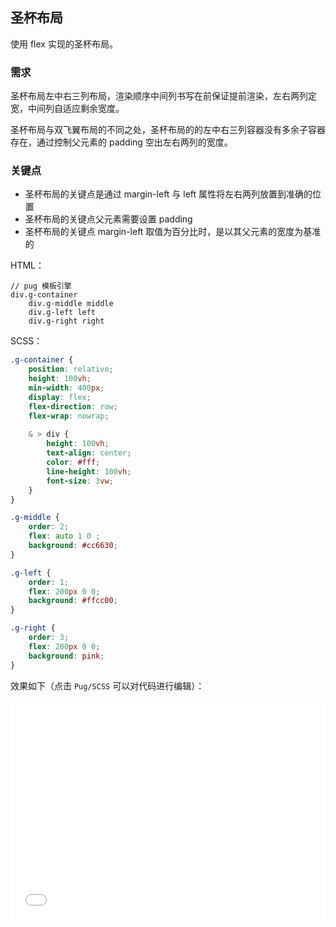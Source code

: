 ## 圣杯布局

使用 flex 实现的圣杯布局。

### 需求

圣杯布局左中右三列布局，渲染顺序中间列书写在前保证提前渲染，左右两列定宽，中间列自适应剩余宽度。

圣杯布局与双飞翼布局的不同之处，圣杯布局的的左中右三列容器没有多余子容器存在，通过控制父元素的 padding 空出左右两列的宽度。

### 关键点

+ 圣杯布局的关键点是通过 margin-left 与 left 属性将左右两列放置到准确的位置
+ 圣杯布局的关键点父元素需要设置 padding
+ 圣杯布局的关键点 margin-left 取值为百分比时，是以其父元素的宽度为基准的

HTML：

```pug
// pug 模板引擎
div.g-container
    div.g-middle middle
    div.g-left left
    div.g-right right
```

SCSS：
```scss
.g-container {
    position: relative;
    height: 100vh;
    min-width: 400px;
    display: flex;
    flex-direction: row;
    flex-wrap: nowrap;
    
    & > div {
        height: 100vh;
        text-align: center;
        color: #fff;
        line-height: 100vh;
        font-size: 3vw;
    }
}

.g-middle {
    order: 2;
    flex: auto 1 0 ;
    background: #cc6630;
}

.g-left {
    order: 1;
    flex: 200px 0 0;
    background: #ffcc00;
}

.g-right {
    order: 3;
    flex: 200px 0 0;
    background: pink;
}

```

效果如下（点击 `Pug/SCSS` 可以对代码进行编辑）：

<iframe height='350' scrolling='no' title='圣杯布局（flex）' src='//codepen.io/Chokcoco/embed/GYyNGw/?height=265&theme-id=0&default-tab=result' frameborder='no' allowtransparency='true' allowfullscreen='true' style='width: 100%;'>See the Pen <a href='https://codepen.io/Chokcoco/pen/GYyNGw/'>圣杯布局（flex）</a> by Chokcoco (<a href='https://codepen.io/Chokcoco'>@Chokcoco</a>) on <a href='https://codepen.io'>CodePen</a>.
</iframe>